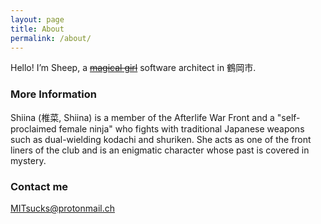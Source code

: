 ```yaml
---
layout: page
title: About
permalink: /about/
---
```


<p>Hello! I’m Sheep, a <a href="https://www.google.com/search?tbm=isch&amp;q=mahou+shoujo" title="Google image search: mahou shoujo" style="color:inherit"><del style="text-decoration:line-through">magical girl</del></a> software architect in 鶴岡市.</p>

### More Information

Shiina (椎菜, Shiina) is a member of the Afterlife War Front and a "self-proclaimed female ninja" who fights with traditional Japanese weapons such as dual-wielding kodachi and shuriken. She acts as one of the front liners of the club and is an enigmatic character whose past is covered in mystery.

### Contact me

[MITsucks@protonmail.ch](mailto:MITsucks@protonmail.ch)
